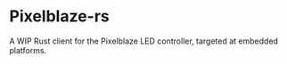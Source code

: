 Pixelblaze-rs
=============

A WIP Rust client for the Pixelblaze LED controller, targeted at embedded platforms.